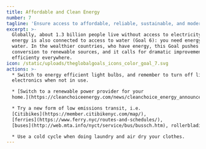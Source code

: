 ```yaml
---
title: Affordable and Clean Energy
number: 7
tagline: 'Ensure access to affordable, reliable, sustainable, and modern energy for all.'
excerpt: >-
  Globally, about 1.3 billion people live without access to electricity. Modern
  energy is also connected to access to water (Goal 6): you need energy to get
  water. In the wealthier countries, who have energy, this Goal pushes for a
  conversion to renewable sources, and it calls for dramatic improvements in
  efficienty everywhere.
icon: /static/uploads/theglobalgoals_icons_color_goal_7.svg
actions: >-
  * Switch to energy efficient light bulbs, and remember to turn off lights and
  electronics when not in use.

  * [Switch to a renewable power provider for your
  home.](https://cleanchoiceenergy.com/news/cleanchoice_energy_announcement/)

  * Try a new form of low emissions transit, i.e.
  [Citibikes](https://member.citibikenyc.com/map/),
  [ferries](https://www.ferry.nyc/routes-and-schedules/),
  [buses](http://web.mta.info/nyct/service/bus/bussch.htm), rollerblading. 

  * Use a cold cycle when doing laundry and air dry your clothes.
---
```


